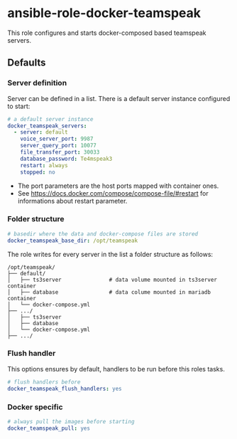 # ansible-role-docker-teamspeak
This role configures and starts docker-composed based teamspeak servers.

## Defaults

### Server definition
Server can be defined in a list. There is a default server instance configured to start:

```yaml
# a default server instance
docker_teamspeak_servers:
  - server: default
    voice_server_port: 9987
    server_query_port: 10077
    file_transfer_port: 30033
    database_password: Te4mspeak3
    restart: always
    stopped: no
```
- The port parameters are the host ports mapped with container ones.
- See https://docs.docker.com/compose/compose-file/#restart for informations about restart parameter.

### Folder structure

```yaml
# basedir where the data and docker-compose files are stored
docker_teamspeak_base_dir: /opt/teamspeak
```
The role writes for every server in the list a folder structure as follows:

```
/opt/teamspeak/
├── default/
│   ├── ts3server               # data volume mounted in ts3server container
│   ├── database                # data colume mounted in mariadb container
│   └── docker-compose.yml
├── .../
│   ├── ts3server
│   ├── database
│   └── docker-compose.yml 
├── .../
```

### Flush handler
This options ensures by default, handlers to be run before this roles tasks.

```yaml
# flush handlers before
docker_teamspeak_flush_handlers: yes
```

### Docker specific
```yaml
# always pull the images before starting
docker_teamspeak_pull: yes
```

